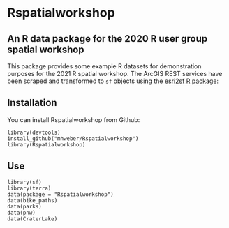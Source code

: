 # Rspatialworkshop
## An R data package for the 2020 R user group spatial workshop

This package provides some example R datasets for demonstration purposes for the 2021 R spatial workshop. The ArcGIS REST services have been scraped and transformed to `sf` objects using the [esri2sf R package](https://github.com/yonghah/esri2sf):


## Installation
You can install Rspatialworkshop from Github:
```
library(devtools)
install_github("mhweber/Rspatialworkshop")
library(Rspatialworkshop)
```

## Use
```
library(sf)
library(terra)
data(package = "Rspatialworkshop")
data(bike_paths)
data(parks)
data(pnw)
data(CraterLake)
```

